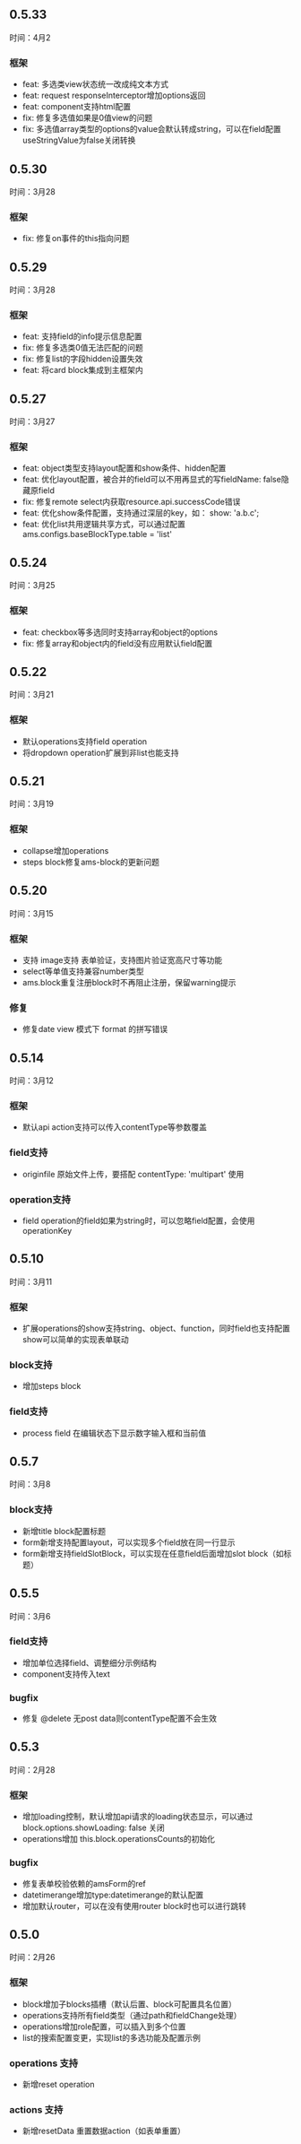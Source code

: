 ## 0.5.33
时间：4月2

### 框架
- feat: 多选类view状态统一改成纯文本方式
- feat: request responseInterceptor增加options返回
- feat: component支持html配置
- fix: 修复多选值如果是0值view的问题
- fix: 多选值array类型的options的value会默认转成string，可以在field配置useStringValue为false关闭转换

## 0.5.30
时间：3月28

### 框架
- fix: 修复on事件的this指向问题

## 0.5.29
时间：3月28

### 框架
- feat: 支持field的info提示信息配置
- fix: 修复多选类0值无法匹配的问题
- fix: 修复list的字段hidden设置失效
- feat: 将card block集成到主框架内

## 0.5.27
时间：3月27

### 框架
- feat: object类型支持layout配置和show条件、hidden配置
- feat: 优化layout配置，被合并的field可以不用再显式的写fieldName: false隐藏原field
- fix: 修复remote select内获取resource.api.successCode错误
- feat: 优化show条件配置，支持通过深层的key，如： show: 'a.b.c';
- feat: 优化list共用逻辑共享方式，可以通过配置 ams.configs.baseBlockType.table = 'list'

## 0.5.24
时间：3月25

### 框架
- feat: checkbox等多选同时支持array和object的options
- fix: 修复array和object内的field没有应用默认field配置

## 0.5.22
时间：3月21

### 框架
- 默认operations支持field operation
- 将dropdown operation扩展到非list也能支持


## 0.5.21
时间：3月19

### 框架
- collapse增加operations
- steps block修复ams-block的更新问题


## 0.5.20
时间：3月15

### 框架
- 支持 image支持 表单验证，支持图片验证宽高尺寸等功能
- select等单值支持兼容number类型
- ams.block重复注册block时不再阻止注册，保留warning提示

### 修复
- 修复date view 模式下 format 的拼写错误


## 0.5.14
时间：3月12

### 框架
- 默认api action支持可以传入contentType等参数覆盖

### field支持
- originfile 原始文件上传，要搭配 contentType: 'multipart' 使用

### operation支持
- field operation的field如果为string时，可以忽略field配置，会使用operationKey


## 0.5.10
时间：3月11

### 框架
- 扩展operations的show支持string、object、function，同时field也支持配置show可以简单的实现表单联动

### block支持
- 增加steps block

### field支持
- process field 在编辑状态下显示数字输入框和当前值


## 0.5.7
时间：3月8

### block支持
- 新增title block配置标题
- form新增支持配置layout，可以实现多个field放在同一行显示
- form新增支持fieldSlotBlock，可以实现在任意field后面增加slot block（如标题）


## 0.5.5
时间：3月6

### field支持
- 增加单位选择field、调整细分示例结构
- component支持传入text

### bugfix
- 修复 @delete 无post data则contentType配置不会生效


## 0.5.3
时间：2月28

### 框架
- 增加loading控制，默认增加api请求的loading状态显示，可以通过block.options.showLoading: false 关闭
- operations增加 this.block.operationsCounts的初始化
### bugfix
- 修复表单校验依赖的amsForm的ref
- datetimerange增加type:datetimerange的默认配置
- 增加默认router，可以在没有使用router block时也可以进行跳转


## 0.5.0
时间：2月26

### 框架
- block增加子blocks插槽（默认后置、block可配置具名位置）
- operations支持所有field类型（通过path和fieldChange处理）
- operations增加role配置，可以插入到多个位置
- list的搜索配置变更，实现list的多选功能及配置示例

### operations 支持
- 新增reset operation

### actions 支持
- 新增resetData 重置数据action（如表单重置）